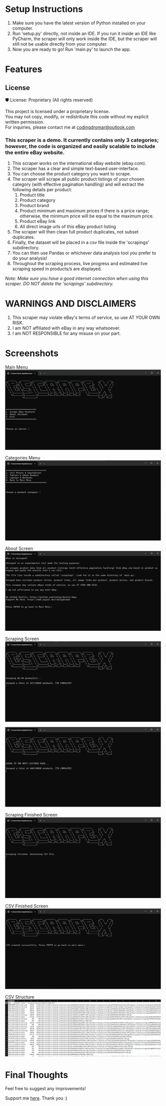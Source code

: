 # Setup Instructions
1. Make sure you have the latest version of Python installed on your computer.
2. Run 'setup.py' directly, not inside an IDE. If you run it inside an IDE like PyCharm, the scraper will only work inside the IDE, but the scraper will still not be usable directly from your computer.
3. Now you are ready to go! Run 'main.py' to launch the app.

# Features
## License
🛡️ License: Proprietary (All rights reserved)

This project is licensed under a proprietary license.  
You may not copy, modify, or redistribute this code without my explicit written permission.  
For inquiries, please contact me at codingdromar@outlook.com

### This scraper is a demo. It currently contains only 3 categories; however, the code is organized and easily scalable to include the entire eBay website.

1. This scraper works on the international eBay website (ebay.com).
2. The scraper has a clear and simple text-based user-interface.
3. You can choose the product category you want to scrape.
4. The scraper will scrape all public product listings of your chosen category (with effective pagination handling) and will extract the following details per product:
   1. Product title
   2. Product category
   3. Product brand
   4. Product minimum and maximum prices if there is a price range; otherwise, the minimum price will be equal to the maximum price.
   5. Product eBay link
   6. All direct image urls of this eBay product listing
5. The scraper will then clean full product duplicates, not subset duplicates.
6. Finally, the dataset will be placed in a csv file inside the 'scrapings' subdirectory.
7. You can then use Pandas or whichever data analysis tool you prefer to do your analysis!
8. Throughout the scraping process, live progress and estimated live scraping speed in products/s are displayed.

_Note: Make sure you have a good internet connection when using this scraper. DO NOT delete the 'scrapings' subdirectory._


# WARNINGS AND DISCLAIMERS
1. This scraper may violate eBay's terms of service, so use AT YOUR OWN RISK.
2. I am NOT affiliated with eBay in any way whatsoever.
3. I am NOT RESPONSIBLE for any misuse on your part.

# Screenshots
Main Menu
![screenshot](images/menu.png)

Categories Menu
![screenshot](images/categories.png)

About Screen
![screenshot](images/about.png)

Scraping Screen
![screenshot](images/scraping_screen_1.png)

![screenshot](images/scraping_screen_2.png)

Scraping Finished Screen
![screenshot](images/scraping_finished.png)

CSV Finished Screen
![screenshot](images/csv_finished.png)

CSV Structure
![screenshot](images/csv_appearance.png)

# Final Thoughts
Feel free to suggest any improvements!

Support me [here](https://www.paypal.me/codingdromar). Thank you :)